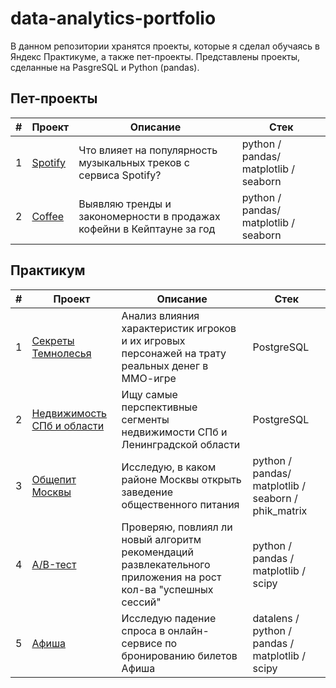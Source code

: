 # data-analytics-portfolio

В данном репозитории хранятся проекты, которые я сделал обучаясь в Яндекс Практикуме, а также пет-проекты. Представлены проекты, сделанные на PasgreSQL и Python (pandas).

## Пет-проекты
| # | Проект | Описание | Стек |
| -- | ----- | ----- | ----- |
| 1 | [Spotify](https://github.com/Zaytsev-V/data-analytics-portfolio/tree/main/PET_PROJECTS/Spotify) | Что влияет на популярность музыкальных треков с сервиса Spotify? | python / pandas/ matplotlib / seaborn |
| 2 | [Coffee](https://github.com/Zaytsev-V/data-analytics-portfolio/tree/main/PET_PROJECTS/Coffee) | Выявляю тренды и закономерности в продажах кофейни в Кейптауне за год | python / pandas/ matplotlib / seaborn |

## Практикум
| # | Проект | Описание | Стек |
| -- | ------ | ----- | ------ |
| 1 | [Секреты Темнолесья](https://github.com/Zaytsev-V/data-analytics-portfolio/tree/main/PRACTICUM/fantasy_MMO) | Анализ влияния характеристик игроков и их игровых персонажей на трату реальных денег в ММО-игре | PostgreSQL |
| 2 | [Недвижимость СПб и области](https://github.com/Zaytsev-V/data-analytics-portfolio/tree/main/PRACTICUM/estate_ad_hoc_sql) | Ищу самые перспективные сегменты недвижимости СПб и Ленинградской области | PostgreSQL |
| 3 | [Общепит Москвы](https://github.com/Zaytsev-V/data-analytics-portfolio/tree/main/PRACTICUM/Moscow_public_catering_market) | Исследую, в каком районе Москвы открыть заведение общественного питания | python / pandas/ matplotlib / seaborn / phik_matrix |
| 4 | [A/B-тест](https://github.com/Zaytsev-V/data-analytics-portfolio/tree/aed3f8c8a9738933296d5829fb56c81bcf67b215/PRACTICUM/AB_test_entertainment_app) | Проверяю, повлиял ли новый алгоритм рекомендаций развлекательного приложения на рост кол-ва "успешных сессий" | python / pandas / matplotlib / scipy |
| 5 | [Афиша](https://github.com/Zaytsev-V/data-analytics-portfolio/tree/main/PRACTICUM/Ticket_service_Afisha) | Исследую падение спроса в онлайн-сервисе по бронированию билетов Афиша | datalens / python / pandas / matplotlib / scipy |


